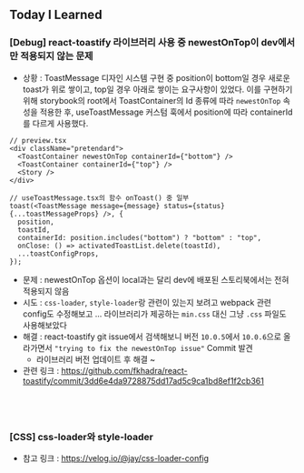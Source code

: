 ## Today I Learned

### [Debug] react-toastify 라이브러리 사용 중 newestOnTop이 dev에서만 적용되지 않는 문제

- 상황 : ToastMessage 디자인 시스템 구현 중 position이 bottom일 경우 새로운 toast가 위로 쌓이고, top일 경우 아래로 쌓이는 요구사항이 있었다. 이를 구현하기 위해 storybook의 root에서 ToastContainer의 Id 종류에 따라 `newestOnTop` 속성을 적용한 후, useToastMessage 커스텀 훅에서 position에 따라 containerId를 다르게 사용했다.

```tsx
// preview.tsx
<div className="pretendard">
  <ToastContainer newestOnTop containerId={"bottom"} />
  <ToastContainer containerId={"top"} />
  <Story />
</div>
```

```tsx
// useToastMessage.tsx의 함수 onToast() 중 일부
toast(<ToastMessage message={message} status={status} {...toastMessageProps} />, {
  position,
  toastId,
  containerId: position.includes("bottom") ? "bottom" : "top",
  onClose: () => activatedToastList.delete(toastId),
  ...toastConfigProps,
});
```

- 문제 : newestOnTop 옵션이 local과는 달리 dev에 배포된 스토리북에서는 전혀 적용되지 않음
- 시도 : `css-loader`, `style-loader`랑 관련이 있는지 보려고 webpack 관련 config도 수정해보고 ... 라이브러리가 제공하는 `min.css` 대신 그냥 `.css` 파일도 사용해보았다
- 해결 : react-toastify git issue에서 검색해보니 버전 `10.0.5`에서 `10.0.6`으로 올라가면서 `"trying to fix the newestOnTop issue"` Commit 발견
  - 라이브러리 버전 업데이트 후 해결 ~
- 관련 링크 : https://github.com/fkhadra/react-toastify/commit/3dd6e4da9728875dd17ad5c9ca1bd8ef1f2cb361

## <br />

### [CSS] css-loader와 style-loader

- 참고 링크 : https://velog.io/@jay/css-loader-config
